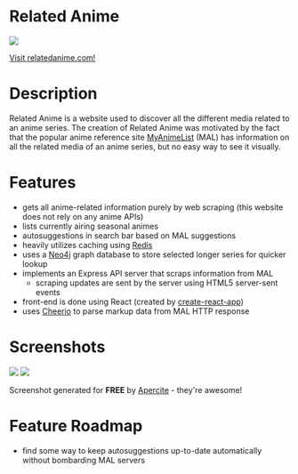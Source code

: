 # Related Anime
<img src="https://aprc.it/api/1200x630/http://relatedanime.com/">

[Visit relatedanime.com!](http://www.relatedanime.com/)

# Description
Related Anime is a website used to discover all the different media related to an anime series.
The creation of Related Anime was motivated by the fact that the popular anime reference site [MyAnimeList](https://myanimelist.net/) (MAL) has information on all the related media of an anime series, but no easy way to see it visually.

# Features
- gets all anime-related information purely by web scraping (this website does not rely on any anime APIs)
- lists currently airing seasonal animes
- autosuggestions in search bar based on MAL suggestions
- heavily utilizes caching using [Redis](https://redis.io/)
- uses a [Neo4j](https://neo4j.com/) graph database to store selected longer series for quicker lookup
- implements an Express API server that scraps information from MAL
  - scraping updates are sent by the server using HTML5 server-sent events
- front-end is done using React (created by [create-react-app](https://github.com/facebookincubator/create-react-app))
- uses [Cheerio](https://github.com/cheeriojs/cheerio) to parse markup data from MAL HTTP response

# Screenshots
<img src="https://aprc.it/api/1200x630/http://www.relatedanime.com/anime/9253"> 
<img src="https://aprc.it/api/1200x630/http://www.relatedanime.com/anime/527"> 

Screenshot generated for **FREE** by [Apercite](ttps://apercite.fr/en/) - they're awesome!

# Feature Roadmap
- find some way to keep autosuggestions up-to-date automatically without bombarding MAL servers

